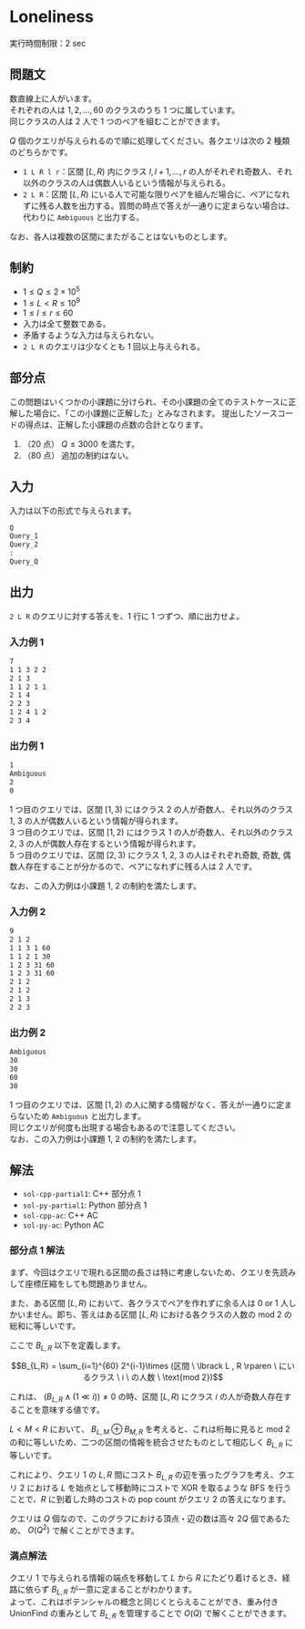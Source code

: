 # Loneliness

実行時間制限：2 sec

## 問題文

数直線上に人がいます。\
それぞれの人は $1, 2, ... , 60$ のクラスのうち 1 つに属しています。\
同じクラスの人は 2 人で 1 つのペアを組むことができます。<br>

$Q$ 個のクエリが与えられるので順に処理してください。各クエリは次の
2 種類のどちらかです。

- `1 L R l r`：区間 $\lbrack L, R \rparen$ 内にクラス $l, l+1, ... , r$ の人がそれぞれ奇数人、それ以外のクラスの人は偶数人いるという情報が与えられる。
- `2 L R`：区間 $\lbrack L, R \rparen$ にいる人で可能な限りペアを組んだ場合に、ペアになれずに残る人数を出力する。質問の時点で答えが一通りに定まらない場合は、代わりに `Ambiguous` と出力する。

なお、各人は複数の区間にまたがることはないものとします。

## 制約

- $1 \leq Q \leq 2 \times 10^5$
- $1 \leq L < R \leq 10^9$
- $1 \leq l \leq r \leq 60$
- 入力は全て整数である。
- 矛盾するような入力は与えられない。
- `2 L R` のクエリは少なくとも 1 回以上与えられる。

## 部分点

この問題はいくつかの小課題に分けられ、その小課題の全てのテストケースに正解した場合に、「この小課題に正解した」とみなされます。
提出したソースコードの得点は、正解した小課題の点数の合計となります。

1. （20 点） $Q \leq 3000$ を満たす。
2. （80 点） 追加の制約はない。

## 入力

入力は以下の形式で与えられます。

```txt
Q
Query_1
Query_2
:
Query_Q
```

## 出力

`2 L R` のクエリに対する答えを、1 行に 1 つずつ、順に出力せよ。

### 入力例 1

```txt
7
1 1 3 2 2
2 1 3
1 1 2 1 1
2 1 4
2 2 3
1 2 4 1 2
2 3 4
```

### 出力例 1

```txt
1
Ambiguous
2
0
```

1 つ目のクエリでは、区間 $\lbrack 1, 3 \rparen$ にはクラス 2 の人が奇数人、それ以外のクラス 1, 3 の人が偶数人いるという情報が得られます。<br>
3 つ目のクエリでは、区間 $\lbrack 1, 2 \rparen$ にはクラス 1 の人が奇数人、それ以外のクラス 2, 3 の人が偶数人存在するという情報が得られます。<br>
5 つ目のクエリでは、区間 $\lbrack 2, 3 \rparen$ にクラス 1, 2, 3 の人はそれぞれ奇数, 奇数, 偶数人存在することが分かるので、ペアになれずに残る人は 2 人です。

なお、この入力例は小課題 1, 2 の制約を満たします。

### 入力例 2

```txt
9
2 1 2
1 1 3 1 60
1 1 2 1 30
1 2 3 31 60
1 2 3 31 60
2 1 2
2 1 2
2 1 3
2 2 3

```

### 出力例 2

```txt
Ambiguous
30
30
60
30
```

1 つ目のクエリでは、区間 $\lbrack 1, 2 \rparen$ の人に関する情報がなく、答えが一通りに定まらないため `Ambiguous` と出力します。<br>
同じクエリが何度も出現する場合もあるので注意してください。<br>
なお、この入力例は小課題 1, 2 の制約を満たします。

## 解法

- `sol-cpp-partial1`: C++ 部分点 1
- `sol-py-partial1`: Python 部分点 1
- `sol-cpp-ac`: C++ AC
- `sol-py-ac`: Python AC

### 部分点 1 解法

まず、今回はクエリで現れる区間の長さは特に考慮しないため、クエリを先読みして座標圧縮をしても問題ありません。<br>

また、ある区間 $\lbrack L , R \rparen$ において、各クラスでペアを作れずに余る人は 0 or 1 人しかいません。即ち、答えはある区間 $\lbrack L , R \rparen$ における各クラスの人数の mod 2 の総和に等しいです。<br>

ここで $B_{L,R}$ 以下を定義します。

$$B_{L,R} = \sum_{i=1}^{60} 2^{i-1}\times (区間 \ \lbrack L , R \rparen \ にいるクラス \ i \ の人数 \ \text{mod 2})$$

これは、 $(B_{L,R} \land (1 \ll i)) \neq 0$ の時、区間 $\lbrack L , R \rparen$ にクラス $i$ の人が奇数人存在することを意味する値です。

$L < M < R$ において、 $B_{L,M} \oplus B_{M,R}$ を考えると、これは桁毎に見ると mod 2 の和に等しいため、二つの区間の情報を統合させたものとして相応しく $B_{L,R}$ に等しいです。

これにより、クエリ 1 の $L, R$ 間にコスト $B_{L,R}$ の辺を張ったグラフを考え、クエリ 2 における $L$ を始点として移動時にコストで XOR を取るような BFS を行うことで、$R$ に到着した時のコストの pop count がクエリ 2 の答えになります。<br>

クエリは $Q$ 個なので、このグラフにおける頂点・辺の数は高々 $2Q$ 個であるため、 $O(Q^2)$ で解くことができます。

### 満点解法

クエリ 1 で与えられる情報の端点を移動して $L$ から $R$ にたどり着けるとき、経路に依らず $B_{L,R}$ が一意に定まることがわかります。<br>
よって、これはポテンシャルの概念と同じくとらえることができ、重み付き UnionFind の重みとして $B_{L,R}$ を管理することで $O(Q)$ で解くことができます。
